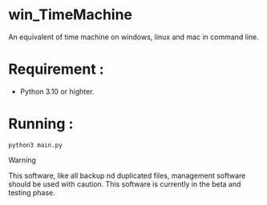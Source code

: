 # win_TimeMachine
An equivalent of time machine on windows, linux and mac in command line.

# Requirement : 
- Python 3.10 or highter.

# Running : 
```
python3 main.py
```

> [!WARNING]
> This software, like all backup nd duplicated files, management software should be used with caution. This software is currently in the beta and testing phase.
